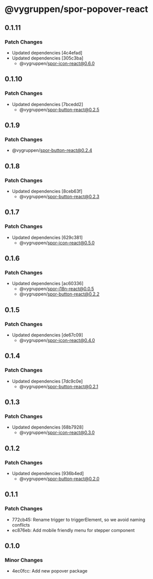 # @vygruppen/spor-popover-react

## 0.1.11

### Patch Changes

- Updated dependencies [4c4efad]
- Updated dependencies [305c3ba]
  - @vygruppen/spor-icon-react@0.6.0

## 0.1.10

### Patch Changes

- Updated dependencies [7bcedd2]
  - @vygruppen/spor-button-react@0.2.5

## 0.1.9

### Patch Changes

- @vygruppen/spor-button-react@0.2.4

## 0.1.8

### Patch Changes

- Updated dependencies [8ceb63f]
  - @vygruppen/spor-button-react@0.2.3

## 0.1.7

### Patch Changes

- Updated dependencies [629c381]
  - @vygruppen/spor-icon-react@0.5.0

## 0.1.6

### Patch Changes

- Updated dependencies [ac60336]
  - @vygruppen/spor-i18n-react@0.0.5
  - @vygruppen/spor-button-react@0.2.2

## 0.1.5

### Patch Changes

- Updated dependencies [de67c09]
  - @vygruppen/spor-icon-react@0.4.0

## 0.1.4

### Patch Changes

- Updated dependencies [7dc9c0e]
  - @vygruppen/spor-button-react@0.2.1

## 0.1.3

### Patch Changes

- Updated dependencies [68b7928]
  - @vygruppen/spor-icon-react@0.3.0

## 0.1.2

### Patch Changes

- Updated dependencies [936b4ed]
  - @vygruppen/spor-button-react@0.2.0

## 0.1.1

### Patch Changes

- 772cb45: Rename trigger to triggerElement, so we avoid naming conflicts
- ec876eb: Add mobile friendly menu for stepper component

## 0.1.0

### Minor Changes

- 4ec0fcc: Add new popover package
